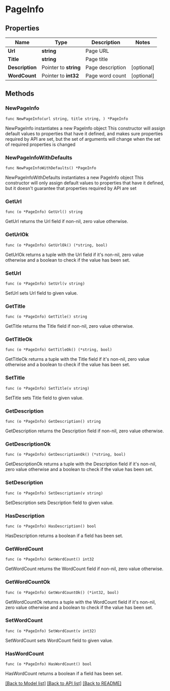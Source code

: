 # PageInfo

## Properties

Name | Type | Description | Notes
------------ | ------------- | ------------- | -------------
**Url** | **string** | Page URL | 
**Title** | **string** | Page title | 
**Description** | Pointer to **string** | Page description | [optional] 
**WordCount** | Pointer to **int32** | Page word count | [optional] 

## Methods

### NewPageInfo

`func NewPageInfo(url string, title string, ) *PageInfo`

NewPageInfo instantiates a new PageInfo object
This constructor will assign default values to properties that have it defined,
and makes sure properties required by API are set, but the set of arguments
will change when the set of required properties is changed

### NewPageInfoWithDefaults

`func NewPageInfoWithDefaults() *PageInfo`

NewPageInfoWithDefaults instantiates a new PageInfo object
This constructor will only assign default values to properties that have it defined,
but it doesn't guarantee that properties required by API are set

### GetUrl

`func (o *PageInfo) GetUrl() string`

GetUrl returns the Url field if non-nil, zero value otherwise.

### GetUrlOk

`func (o *PageInfo) GetUrlOk() (*string, bool)`

GetUrlOk returns a tuple with the Url field if it's non-nil, zero value otherwise
and a boolean to check if the value has been set.

### SetUrl

`func (o *PageInfo) SetUrl(v string)`

SetUrl sets Url field to given value.


### GetTitle

`func (o *PageInfo) GetTitle() string`

GetTitle returns the Title field if non-nil, zero value otherwise.

### GetTitleOk

`func (o *PageInfo) GetTitleOk() (*string, bool)`

GetTitleOk returns a tuple with the Title field if it's non-nil, zero value otherwise
and a boolean to check if the value has been set.

### SetTitle

`func (o *PageInfo) SetTitle(v string)`

SetTitle sets Title field to given value.


### GetDescription

`func (o *PageInfo) GetDescription() string`

GetDescription returns the Description field if non-nil, zero value otherwise.

### GetDescriptionOk

`func (o *PageInfo) GetDescriptionOk() (*string, bool)`

GetDescriptionOk returns a tuple with the Description field if it's non-nil, zero value otherwise
and a boolean to check if the value has been set.

### SetDescription

`func (o *PageInfo) SetDescription(v string)`

SetDescription sets Description field to given value.

### HasDescription

`func (o *PageInfo) HasDescription() bool`

HasDescription returns a boolean if a field has been set.

### GetWordCount

`func (o *PageInfo) GetWordCount() int32`

GetWordCount returns the WordCount field if non-nil, zero value otherwise.

### GetWordCountOk

`func (o *PageInfo) GetWordCountOk() (*int32, bool)`

GetWordCountOk returns a tuple with the WordCount field if it's non-nil, zero value otherwise
and a boolean to check if the value has been set.

### SetWordCount

`func (o *PageInfo) SetWordCount(v int32)`

SetWordCount sets WordCount field to given value.

### HasWordCount

`func (o *PageInfo) HasWordCount() bool`

HasWordCount returns a boolean if a field has been set.


[[Back to Model list]](../README.md#documentation-for-models) [[Back to API list]](../README.md#documentation-for-api-endpoints) [[Back to README]](../README.md)


